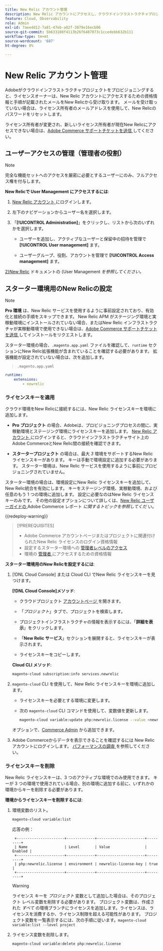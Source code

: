 ```yaml
---
title: New Relic アカウント管理
description: New Relic アカウントにアクセスし、クラウドインフラストラクチャプロジェクト上のAdobe Commerceのアクセス、統合、ツール使用を管理する方法について説明します。
feature: Cloud, Observability
role: Admin
exl-id: 7aeedd12-7a81-47eb-a82f-3079e16ecb06
source-git-commit: 5b633108f4113b26f6487073c1ccedebb632b111
workflow-type: tm+mt
source-wordcount: '687'
ht-degree: 0%

---
```


# New Relic アカウント管理

Adobeがクラウドインフラストラクチャプロジェクトをプロビジョニングすると、ライセンスオーナーは、New Relic アカウントにアクセスするための資格情報と手順が記載されたメールをNew Relicから受け取ります。 メールを受け取っていない場合は、ライセンス所有者のメールアドレスを使用して、New Relicのパスワードをリセットします。

ライセンス所有者が変更され、新しいライセンス所有者が現在New Relicにアクセスできない場合は、[Adobe Commerce サポートチケットを送信 ](https://experienceleague.adobe.com/docs/commerce-knowledge-base/kb/help-center-guide/magento-help-center-user-guide.html#submit-ticket) してください。

## ユーザーアクセスの管理（管理者の役割）

>[!NOTE]
>
>完全な機能セットへのアクセスを厳密に必要とするユーザーにのみ、フルアクセス権を付与します。

**New Relicで User Management にアクセスするには**:

1. [New Relic アカウント ](https://login.newrelic.com/login) にログインします。

1. 左下のナビゲーションからユーザー名を選択します。

1. 「**[!UICONTROL Administration]**」をクリックし、リストから次のいずれかを選択します。

   - ユーザーを追加し、アクティブなユーザーと保留中の招待を管理で **[!UICONTROL User management]** ます。

   - ユーザーグループ、役割、アカウントを管理で **[!UICONTROL Access management]** ます。

[2}New Relic](https://docs.newrelic.com/docs/accounts/accounts-billing/new-relic-one-user-management/user-management-ui-and-tasks/) ドキュメントの {User Management _を参照してください。_

## スターター環境用のNew Relicの設定

>[!NOTE]
>
>**Pro 環境** は、New Relic サービスを使用するように事前設定されており、有効化と接続の手順をスキップできます。 New Relic APM がステージング環境と実稼動環境にインストールされていない場合、またはNew Relic インフラストラクチャが実稼動環境で使用できない場合は、[Adobe Commerce サポートチケットを送信 ](https://experienceleague.adobe.com/docs/commerce-knowledge-base/kb/help-center-guide/magento-help-center-user-guide.html#submit-ticket) してインストールをリクエストします。

スターター環境の場合、`.magento.app.yaml` ファイルを確認して、`runtime` セクションにNew Relic拡張機能が含まれていることを確認する必要があります。 拡張機能が設定されていない場合は、次を追加します。

> `.magento.app.yaml`

```yaml
runtime:
    extensions:
        - newrelic
```

### ライセンスキーを適用

クラウド環境をNew Relicに接続するには、New Relic ライセンスキーを環境に追加します。

- **Pro プロジェクト** の場合、Adobeは、プロビジョニングプロセスの間に、実稼動環境とステージング環境にライセンスキーを追加します。 [New Relic アカウント ](https://login.newrelic.com/login) にログインすると、クラウドインフラストラクチャサイト上のAdobe CommerceとNew Relic間の接続を確認できます。

- **スタータープロジェクト** の場合は、最大 _3_ 環境をサポートするNew Relic ライセンスキーがあります。 キーは手動で環境設定に追加する必要があります。 スターター環境は、New Relic サービスを使用するように事前にプロビジョニングされていません。

スターター環境の場合は、環境設定にNew Relic ライセンスキーを追加して、New Relic統合を有効にします。 キーをステージング環境、実稼動環境、および任意のもう 1 つの環境に追加します。 設定に必要なのはNew Relic ライセンスキーのみです。 その他の設定オプションについて詳しくは、[New Relic ユーザーガイドの ](https://experienceleague.adobe.com/docs/commerce-admin/config/general/new-relic-reporting.html)Adobe Commerce レポート _に関するトピックを参照してくだ_ い。

{{redeploy-warning}}

>[!PREREQUISITES]
>
>- Adobe Commerce アカウントページまたはプロジェクトに関連付けられたNew Relic ライセンスのログイン資格情報
>- 設定するスターター環境への [ 管理者レベルのアクセス ](../project/user-access.md)
>- 環境の [ 管理者 ](https://experienceleague.adobe.com/docs/commerce-admin/systems/user-accounts/permissions.html) にアクセスするための資格情報

**スターター環境用のNew Relicを設定するには**:

1. [!DNL Cloud Console] または Cloud CLI でNew Relic ライセンスキーを見つけます。

   **[!DNL Cloud Console]メソッド**:

   - クラウドプロジェクト [ アカウントページ ](https://accounts.magento.cloud/user) を開きます。

   - 「_プロジェクト_」タブで、プロジェクトを検索します。

   - プロジェクトインフラストラクチャの情報を表示するには、「**詳細を表示**」をクリックします。

   - 「**New Relic サービス**」セクションを展開すると、ライセンスキーが表示されます。

   - ライセンスキーをコピーします。

   **Cloud CLI メソッド**:

   ```bash
   magento-cloud subscription:info services.newrelic
   ```

1. `magento-cloud` CLI を使用して、New Relic ライセンスキーを環境に追加します。

   - ライセンスキーを必要とする環境に変更します。
   - 次の `magento-cloud` CLI コマンドを使用して、変数値を更新します。

     ```bash
     magento-cloud variable:update php:newrelic.license --value <newrelic-license-key>
     ```

   オプションで、[Commerce Admin](https://experienceleague.adobe.com/docs/commerce-admin/start/reporting/new-relic-reporting.html#step-3%3A-configure-your-store) から追加できます。

1. Adobe Commerceからデータを表示できることを確認するには [](https://login.newrelic.com/login)New Relic アカウントにログインします。 [ パフォーマンスの調査 ](investigate-performance.md) を参照してください。

### ライセンスキーを削除

New Relic ライセンスキーは、3 つのアクティブな環境でのみ使用できます。 キーが 3 つの環境で使用されている場合、別の環境に追加する前に、いずれかの環境からキーを削除する必要があります。

**環境からライセンスキーを削除するには**:

1. 環境変数のリスト。

   ```bash
   magento-cloud variable:list
   ```

   応答の例：

   ```
    +----------------------+-------------+----------------------+---------+
    | Name                 | Level       | Value                | Enabled |
    +----------------------+-------------+----------------------+---------+
    | php:newrelic.license | environment | newrelic-license-key | true    |
    +----------------------+-------------+----------------------+---------+
   ```

   >[!WARNING]
   >
   >ライセンス キーを _プロジェクト_ 変数として追加した場合は、そのプロジェクト レベル変数を削除する必要があります。 プロジェクト変数は、作成された _すべて_ の環境ブランチにライセンスを追加します。ライセンスは、ライセンスを消費するか、ライセンス制限を超える可能性があります。 プロジェクト変数を一覧表示するには、次の手順に従います。`magento-cloud variable:list --level project`

1. ライセンス変数を削除します。

   ```bash
   magento-cloud variable:delete php:newrelic.license
   ```
